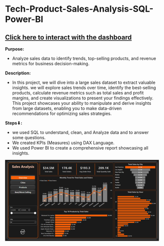 # Tech-Product-Sales-Analysis-SQL-Power-BI


## [Click here to interact with the dashboard](https://app.powerbi.com/view?r=eyJrIjoiZjQxZDE2MzEtMjU3Ny00N2E4LThiNDUtMGJmYjBjNmZmMTg5IiwidCI6ImRmODY3OWNkLWE4MGUtNDVkOC05OWFjLWM4M2VkN2ZmOTVhMCJ9)


**Purpose:** 
- Analyze sales data to identify trends, top-selling products, and revenue metrics for business decision-making. 


**Description:** 
- In this project, we will dive into a large sales dataset to extract valuable insights. we will explore sales trends over time, identify the best-selling products, calculate revenue metrics such as total sales and profit margins, and create visualizations to present your findings effectively. This project showcases your  ability to manipulate and derive insights from large datasets, enabling you to make data-driven recommendations for optimizing sales strategies.


**Steps⬇:**
- we used SQL to understand, clean, and Analyze data and to answer some questions.  
- We created KPIs (Measures) using DAX Language. 
- We used Power BI to create a comprehensive report showcasing all insights.


<img src="Screenshot 2024-04-13 192036.png">
